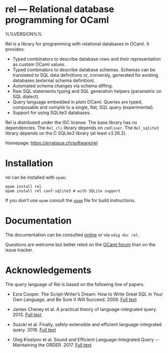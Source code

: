 rel — Relational database programming for OCaml
===============================================
%%VERSION%%

Rel is a library for programming with relational databases in OCaml.
It provides:

- Typed combinators to describe database rows and their representation
  as custom OCaml values.
- Typed combinators to describe database schemas. Schemas can be translated 
  to SQL data definitions or, conversly, generated for existing databases 
  (external schema definition).
- Automated schema changes via schema diffing.
- Raw SQL statements typing and SQL generation helpers (parametric on SQL
  dialect).
- Query language embedded in *plain* OCaml. Queries are typed,
  composable and compile to a single, flat, SQL query (experimental).
- Support for using SQLite3 databases.

Rel is distributed under the ISC license. The base library has no
dependencies. The `Rel_cli` library depends on `cmdliner`. The
`Rel_sqlite3` library depends on the C SQLite3 library (at least
v3.26.2).

Homepage: https://erratique.ch/software/rel

# Installation

rel can be installed with `opam`:

    opam install rel
    opam install rel conf-sqlite3 # with SQLite support

If you don't use `opam` consult the [`opam`](opam) file for build
instructions.

# Documentation

The documentation can be consulted [online][doc] or via `odig doc rel`.

Questions are welcome but better reled on the [OCaml forum][ocaml-forum] 
than on the issue tracker.

[doc]: https://erratique.ch/software/rel/doc
[ocaml-forum]: https://discuss.ocaml.org/

# Acknowledgements

The query language of Rel is based on the following line of papers.

* Ezra Cooper. The Script-Writer’s Dream: How to Write Great SQL in Your 
  Own Language, and Be Sure It Will Succeed. 2009.
  [Full text](https://doi.org/10.1007/978-3-642-03793-1_3)
  
* James Cheney et al. A practical theory of language-integrated query. 2013.
  [Full text](https://doi.org/10.1145/2544174.2500586)

* Suzuki et al. Finally, safely-extensible and efficient language-integrated 
  query. 2016.
  [Full text](https://doi.org/10.1145/2847538.2847542)
  
* Oleg Kiselyov et al. Sound and Efficient Language-Integrated Query -- 
  Maintaining the ORDER. 2017.
  [Full text](https://doi.org/10.1007/978-3-319-71237-6_18)
